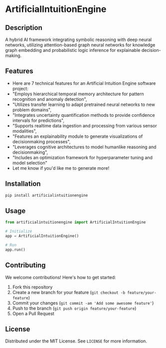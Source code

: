 # ArtificialIntuitionEngine

## Description

A hybrid AI framework integrating symbolic reasoning with deep neural networks, utilizing attention-based graph neural networks for knowledge graph embedding and probabilistic logic inference for explainable decision-making.

## Features

- Here are 7 technical features for an Artificial Intuition Engine software project:
- "Employs hierarchical temporal memory architecture for pattern recognition and anomaly detection",
- "Utilizes transfer learning to adapt pretrained neural networks to new problem domains",
- "Integrates uncertainty quantification methods to provide confidence intervals for predictions",
- "Supports realtime data ingestion and processing from various sensor modalities",
- "Features an explainability module to generate visualizations of decisionmaking processes",
- "Leverages cognitive architectures to model humanlike reasoning and decisionmaking",
- "Includes an optimization framework for hyperparameter tuning and model selection"
- Let me know if you'd like me to generate more!
## Installation

```bash
pip install artificialintuitionengine
```

## Usage

```python
from artificialintuitionengine import ArtificialIntuitionEngine

# Initialize
app = ArtificialIntuitionEngine()

# Run
app.run()
```

## Contributing

We welcome contributions! Here's how to get started:

1. Fork this repository
2. Create a new branch for your feature (`git checkout -b feature/your-feature`)
3. Commit your changes (`git commit -am 'Add some awesome feature'`)
4. Push to the branch (`git push origin feature/your-feature`)
5. Open a Pull Request

## License

Distributed under the MIT License. See `LICENSE` for more information.
